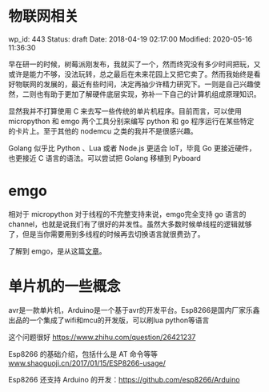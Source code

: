 # 物联网相关


wp_id: 443
Status: draft
Date: 2018-04-19 02:17:00
Modified: 2020-05-16 11:36:30


早在研一的时候，树莓派刚发布，我就买了一个，然而终究没有多少时间把玩，又或许是能力不够，没法玩转，总之最后在未来花园上又把它卖了。然而我始终是看好物联网的发展的，最近有些时间，决定再抽少许精力研究下。一则是自己兴趣使然，二则也有助于更加了解硬件底层实现，弥补一下自己的计算机组成原理知识。

显然我并不打算使用 C 来去写一些传统的单片机程序。目前而言，可以使用 micropython 和 emgo 两个工具分别来编写 python 和 go 程序运行在某些特定的卡片上。至于其他的 nodemcu 之类的我并不是很感兴趣。

Golang 似乎比 Python 、Lua 或者 Node.js 更适合 IoT，毕竟 Go 更接近硬件，也更接近 C 语言的语法。可以尝试把 Golang 移植到 Pyboard

# emgo

相对于 micropython 对于线程的不完整支持来说，emgo完全支持 go 语言的 channel，也就是说我们有了很好的并发性。虽然大多数时候单线程的逻辑就够了，但是当你需要用到多线程的时候再去切换语言就很费劲了。

了解到 emgo，是从这篇[文章](https://ziutek.github.io/2018/03/30/go_on_very_small_hardware.html)。

# 单片机的一些概念

avr是一款单片机，Arduino是一个基于avr的开发平台。Esp8266是国内厂家乐鑫出品的一个集成了wifi和mcu的开发版，可以刷lua python等语言

这个问题很好 https://www.zhihu.com/question/26421237

Esp8266 的基础介绍，包括什么是 AT 命令等等 www.shaoguoji.cn/2017/01/15/ESP8266-usage/

Esp8266 还支持 Arduino 的开发：https://github.com/esp8266/Arduino